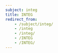 ```yaml
---
subject: integ
title: INTEG
redirect_from:
    - /subject/integ/
    - /integ
    - /integ/
    - /INTEG
    - /INTEG/
---
```

